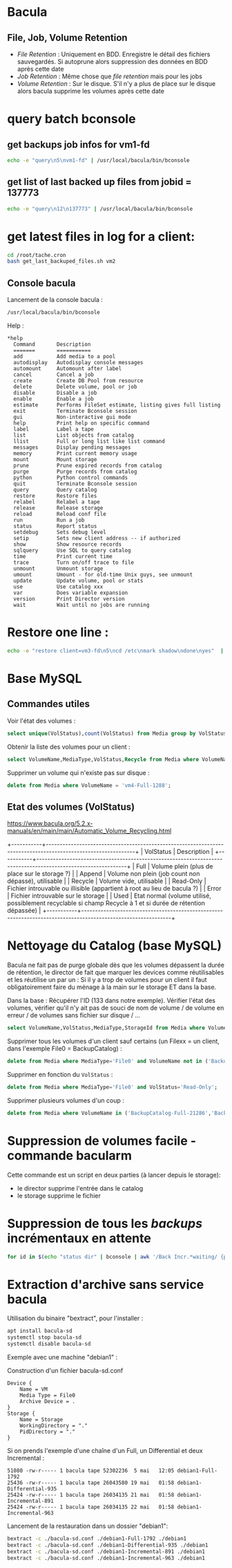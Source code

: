 # Bacula

## File, Job, Volume Retention
- _File Retention_ : Uniquement en BDD. Enregistre le détail des fichiers sauvegardés.
    Si autoprune alors suppression des données en BDD après cette date
- _Job Retention_ : Même chose que _file retention_ mais pour les jobs
- _Volume Retention_ : Sur le disque. S'il n'y a plus de place sur le disque alors bacula supprime les volumes après cette date

# query batch bconsole

## get backups job infos for vm1-fd

```bash
echo -e "query\n5\nvm1-fd" | /usr/local/bacula/bin/bconsole
```

## get list of last backed up files from jobid = 137773

```bash
echo -e "query\n12\n137773" | /usr/local/bacula/bin/bconsole
```

# get latest files in log for a client:

```bash
cd /root/tache.cron
bash get_last_backuped_files.sh vm2
```

## Console bacula

Lancement de la console bacula :

```bash
/usr/local/bacula/bin/bconsole
```

Help :

```
*help
  Command       Description
  =======       ===========
  add           Add media to a pool
  autodisplay   Autodisplay console messages
  automount     Automount after label
  cancel        Cancel a job
  create        Create DB Pool from resource
  delete        Delete volume, pool or job
  disable       Disable a job
  enable        Enable a job
  estimate      Performs FileSet estimate, listing gives full listing
  exit          Terminate Bconsole session
  gui           Non-interactive gui mode
  help          Print help on specific command
  label         Label a tape
  list          List objects from catalog
  llist         Full or long list like list command
  messages      Display pending messages
  memory        Print current memory usage
  mount         Mount storage
  prune         Prune expired records from catalog
  purge         Purge records from catalog
  python        Python control commands
  quit          Terminate Bconsole session
  query         Query catalog
  restore       Restore files
  relabel       Relabel a tape
  release       Release storage
  reload        Reload conf file
  run           Run a job
  status        Report status
  setdebug      Sets debug level
  setip         Sets new client address -- if authorized
  show          Show resource records
  sqlquery      Use SQL to query catalog
  time          Print current time
  trace         Turn on/off trace to file
  unmount       Unmount storage
  umount        Umount - for old-time Unix guys, see unmount
  update        Update volume, pool or stats
  use           Use catalog xxx
  var           Does variable expansion
  version       Print Director version
  wait          Wait until no jobs are running

```

# Restore one line :

```bash
echo -e "restore client=vm3-fd\n5\ncd /etc\nmark shadow\ndone\nyes"  | /usr/sbin/bconsole
```


# Base MySQL
## Commandes utiles

Voir l'état des volumes :

```sql
select unique(VolStatus),count(VolStatus) from Media group by VolStatus;
```

Obtenir la liste des volumes pour un client :

```sql
select VolumeName,MediaType,VolStatus,Recycle from Media where VolumeName like 'vm4-%' limit 1500;
```

Supprimer un volume qui n'existe pas sur disque :

```sql
delete from Media where VolumeName = 'vm4-Full-1288';
```

## Etat des volumes (VolStatus)
https://www.bacula.org/5.2.x-manuals/en/main/main/Automatic_Volume_Recycling.html


+-----------+--------------------------------------------------------------------------------------------------------------+
| VolStatus | Description                                                                                                  |
+-----------+--------------------------------------------------------------------------------------------------------------+
| Full      | Volume plein (plus de place sur le storage ?)                                                                |
| Append    | Volume non plein (job count non dépassé), utilisable                                                         |
| Recycle   | Volume vide, utilisable                                                                                      |
| Read-Only | Fichier introuvable ou illisible (appartient à root au lieu de bacula ?)                                     |
| Error     | Fichier introuvable sur le storage                                                                           |
| Used      | Etat normal (volume utilisé, possiblement recyclable si champ Recycle à 1 et si durée de rétention dépassée) |
+-----------+--------------------------------------------------------------------------------------------------------------+


# Nettoyage du Catalog (base MySQL)

Bacula ne fait pas de purge globale dès que les volumes dépassent la durée de rétention, le director de fait que marquer les devices comme réutilisables et les réutilise un par un : Si il y a trop de volumes pour un client il faut obligatoirement faire du ménage à la main sur le storage ET dans la base.

Dans la base :
Récupérer l'ID (133 dans notre exemple). Vérifier l'état des volumes, vérifier qu'il n'y ait pas de souci de nom de volume / de volume en erreur / de volumes sans fichier sur disque / ...

```sql
select VolumeName,VolStatus,MediaType,StorageId from Media where VolumeName like "BackupCatalog%" ;
```

Supprimer tous les volumes d'un client sauf certains (un Filexx = un client, dans l'exemple File0 = BackupCatalog) :

```sql
delete from Media where MediaType='File0' and VolumeName not in ('BackupCatalog-Full-20614','BackupCatalog-Full-20616','BackupCatalog-Full-6274','BackupCatalog-Full-6276','BackupCatalog-Full-21665');
```

Supprimer en fonction du `VolStatus` :

```sql
delete from Media where MediaType='File0' and VolStatus='Read-Only';
```

Supprimer plusieurs volumes d'un coup :

```sql
delete from Media where VolumeName in ('BackupCatalog-Full-21286','BackupCatalog-Full-21226','BackupCatalog-Full-21230','BackupCatalog-Full-21236','BackupCatalog-Full-19418','BackupCatalog-Full-6198','BackupCatalog-Full-6204','BackupCatalog-Full-6215','BackupCatalog-Full-6228','BackupCatalog-Full-6238','BackupCatalog-Full-6246','BackupCatalog-Full-6248','BackupCatalog-Full-6255','BackupCatalog-Full-6260','BackupCatalog-Full-6261','BackupCatalog-Full-6262','BackupCatalog-Full-6263','BackupCatalog-Full-6267','BackupCatalog-Full-6269','BackupCatalog-Full-6271','BackupCatalog-Full-6272','BackupCatalog-Full-6273','BackupCatalog-Full-20528');
```

# Suppression de volumes facile - commande bacularm

Cette commande est un script en deux parties (à lancer depuis le storage):
- le director supprime l'entrée dans le catalog
- le storage supprime le fichier


# Suppression de tous les _backups_ incrémentaux en attente

```bash
for id in $(echo "status dir" | bconsole | awk '/Back Incr.*waiting/ {print $1}') ; do echo "cancel jobid=$id" ; done | bconsole
```

# Extraction d'archive sans service bacula
Utilisation du binaire "bextract", pour l'installer :
```bash
apt install bacula-sd
systemctl stop bacula-sd
systemctl disable bacula-sd
```

Exemple avec une machine "debian1" :

Construction d'un fichier bacula-sd.conf
```
Device {
    Name = VM
    Media Type = File0
    Archive Device = .
}
Storage {
    Name = Storage
    WorkingDirectory = "."
    PidDirectory = "."
}
```
Si on prends l'exemple d'une chaîne d'un Full, un Differential et deux Incremental :
```
51080 -rw-r----- 1 bacula tape 52302236  5 mai   12:05 debian1-Full-1792
25436 -rw-r----- 1 bacula tape 26043580 19 mai   01:58 debian1-Differential-935
25424 -rw-r----- 1 bacula tape 26034135 21 mai   01:58 debian1-Incremental-891
25424 -rw-r----- 1 bacula tape 26034135 22 mai   01:58 debian1-Incremental-963
```
Lancement de la restauration dans un dossier "debian1":
```bash
bextract -c ./bacula-sd.conf ./debian1-Full-1792 ./debian1
bextract -c ./bacula-sd.conf ./debian1-Differential-935 ./debian1
bextract -c ./bacula-sd.conf ./debian1-Incremental-891 ./debian1
bextract -c ./bacula-sd.conf ./debian1-Incremental-963 ./debian1
```
